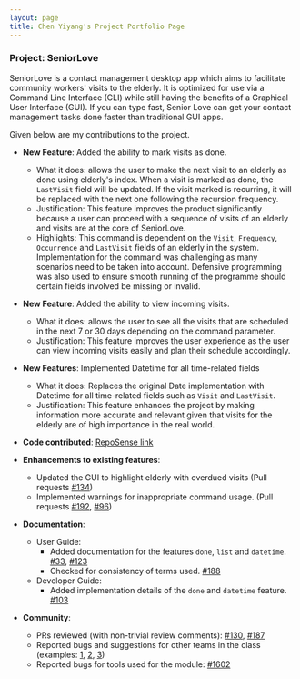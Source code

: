 ```yaml
---
layout: page
title: Chen Yiyang's Project Portfolio Page
---
```


### Project: SeniorLove

SeniorLove is a contact management desktop app which aims to facilitate community workers' visits to the elderly. It is optimized for use via a Command Line Interface (CLI) while still having the benefits of a Graphical User Interface (GUI). If you can type fast, Senior Love can get your contact management tasks done faster than traditional GUI apps.

Given below are my contributions to the project.

- **New Feature**: Added the ability to mark visits as done.
  - What it does: allows the user to make the next visit to an elderly as done using elderly's index. When a visit is marked as done, the `LastVisit` field will be updated. If the visit marked is recurring, it will be replaced with the next one following the recursion frequency.
  - Justification: This feature improves the product significantly because a user can proceed with a sequence of visits of an elderly and visits are at the core of SeniorLove.
  - Highlights: This command is dependent on the `Visit`, `Frequency`, `Occurrence` and `LastVisit` fields of an elderly in the system. Implementation for the command was challenging as many scenarios need to be taken into account. Defensive programming was also used to ensure smooth running of the programme should certain fields involved be missing or invalid.


- **New Feature**: Added the ability to view incoming visits.
  - What it does: allows the user to see all the visits that are scheduled in the next 7 or 30 days depending on the command parameter.
  - Justification: This feature improves the user experience as the user can view incoming visits easily and plan their schedule accordingly.

- **New Features**: Implemented Datetime for all time-related fields
  - What it does: Replaces the original Date implementation with Datetime for all time-related fields such as `Visit` and `LastVisit`.
  - Justification: This feature enhances the project by making information more accurate and relevant given that visits for the elderly are of high importance in the real world.

* **Code contributed**: [RepoSense link](https://nus-cs2103-ay2122s1.github.io/tp-dashboard/?search=t14&sort=groupTitle&sortWithin=title&timeframe=commit&mergegroup=&groupSelect=groupByRepos&breakdown=true&checkedFileTypes=docs~functional-code~test-code~other&since=2021-09-17&tabOpen=true&tabType=authorship&tabAuthor=Chen-Yiyang&tabRepo=AY2122S1-CS2103-T14-1%2Ftp%5Bmaster%5D&authorshipIsMergeGroup=false&authorshipFileTypes=docs~functional-code~test-code~other&authorshipIsBinaryFileTypeChecked=false)


* **Enhancements to existing features**:
    * Updated the GUI to highlight elderly with overdued visits (Pull requests [\#134](https://github.com/AY2122S1-CS2103-T14-1/tp/pull/134))
    * Implemented warnings for inappropriate command usage. (Pull requests [\#192](https://github.com/AY2122S1-CS2103-T14-1/tp/pull/192), [\#96](https://github.com/AY2122S1-CS2103-T14-1/tp/pull/96))
  

* **Documentation**:
    * User Guide:
        * Added documentation for the features `done`, `list` and `datetime`. [\#33](https://github.com/AY2122S1-CS2103-T14-1/tp/pull/33), [\#123](https://github.com/AY2122S1-CS2103-T14-1/tp/pull/123)
        * Checked for consistency of terms used. [\#188](https://github.com/AY2122S1-CS2103-T14-1/tp/pull/188)
    * Developer Guide:
        * Added implementation details of the `done` and `datetime` feature. [\#103](https://github.com/AY2122S1-CS2103-T14-1/tp/pull/103)


* **Community**:
  * PRs reviewed (with non-trivial review comments): [\#130](https://github.com/AY2122S1-CS2103-T14-1/tp/pull/130), [\#187](https://github.com/AY2122S1-CS2103-T14-1/tp/pull/187)
  * Reported bugs and suggestions for other teams in the class (examples: [1](https://github.com/Chen-Yiyang/ped/issues/2), [2](https://github.com/Chen-Yiyang/ped/issues/4), [3](https://github.com/Chen-Yiyang/ped/issues/5))
  * Reported bugs for tools used for the module: [\#1602](https://github.com/reposense/RepoSense/issues/1602)

